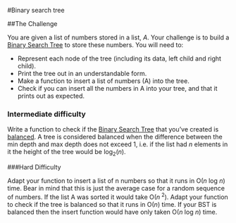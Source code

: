 
#Binary search tree


##The Challenge


You are given a list of numbers stored in a list, *A*. Your challenge is to build a [Binary Search Tree](https://en.wikipedia.org/wiki/Binary_search_tree) to store these numbers. You will need to:

- Represent each node of the tree (including its data, left child and right child).
- Print the tree out in an understandable form.
- Make a function to insert a list of numbers (A) into the tree.
- Check if you can insert all the numbers in A into your tree, and that it prints out as expected.

### Intermediate difficulty

Write a function to check if the [Binary Search Tree](https://en.wikipedia.org/wiki/Binary_search_tree) that you’ve created is [balanced](https://en.wikipedia.org/wiki/Binary_search_tree#Balanced_binary_search_trees).  A tree is considered balanced when the difference between the min depth and max depth does not exceed 1, i.e. if the list had *n* elements in it the height of the tree would be log<sub>2</sub>(*n*).


###Hard Difficulty


  Adapt your function to insert a list of n numbers so that it runs in O(*n* log *n*) time. Bear in mind that this is just the average case for a random sequence of numbers. If the list A was sorted it would take O(*n*<sup> 2</sup>). Adapt your function to check if the tree is balanced so that it runs in O(*n*) time. If your BST is balanced then the insert function would have only taken O(*n* log *n*) time.